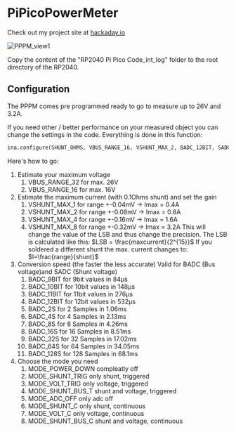 # PiPicoPowerMeter
Check out my project site at [hackaday.io](https://hackaday.io/project/189359-pi-pico-power-meter)

![PPPM_view1](https://github.com/pellematrose/PiPicoPowerMeter/blob/main/PPPM_view1.png)

Copy the content of the "RP2040 Pi Pico Code_int_log" folder to the root directory of the RP2040.

## Configuration ##
The PPPM comes pre programmed ready to go to measure up to 26V and 3.2A.

If you need other / better performance on your measured object you can change the settings in the code.
Everything is done in this function:
```python
ina.configure(SHUNT_OHMS, VBUS_RANGE_16, VSHUNT_MAX_2, BADC_12BIT, SADC_12BIT, MODE_SHUNT_BUS_C)
```
Here's how to go:
1. Estimate your maximum voltage
	1. VBUS_RANGE_32 for max. 26V
	2. VBUS_RANGE_16 for max. 16V
2. Estimate the maximum current (with 0.1Ohms shunt) and set the gain
	1. VSHUNT_MAX_1 for range +-0.04mV -> Imax = 0.4A
	2. VSHUNT_MAX_2 for range +-0.08mV -> Imax = 0.8A
	3. VSHUNT_MAX_4 for range +-0.16mV -> Imax = 1.6A
	4. VSHUNT_MAX_8 for range +-0.32mV -> Imax = 3.2A
This will change the value of the LSB and thus change the precision.
The LSB is calculated like this: $LSB = \frac{maxcurrent}{2^{15}}$
If you soldered a different shunt the max. current changes to: $I=\frac{range}{shunt}$
3. Conversion speed (the faster the less accurate) Valid for BADC (Bus voltage)and SADC (Shunt voltage)
	1. BADC_9BIT for 9bit values in 84µs
	2. BADC_10BIT for 10bit values in 148µs
	3. BADC_11BIT for 11bit values in 276µs
	4. BADC_12BIT for 12bit values in 532µs
	5. BADC_2S for 2 Samples in 1.06ms
	6. BADC_4S for 4 Samples in 2.13ms
	7. BADC_8S for 8 Samples in 4.26ms
	8. BADC_16S for 16 Samples in 8.51ms
	9. BADC_32S for 32 Samples in 17.02ms
	10. BADC_64S for 64 Samples in 34.05ms
	11. BADC_128S for 128 Samples in 68.1ms
4. Choose the mode you need
	1. MODE_POWER_DOWN compleatly off
	2. MODE_SHUNT_TRIG only shunt, triggered
	3. MODE_VOLT_TRIG  only voltage, triggered
	4. MODE_SHUNT_BUS_T shunt and voltage, triggered
	5. MODE_ADC_OFF only adc off
	6. MODE_SHUNT_C only shunt, continuous
	7. MODE_VOLT_C only voltage, continuous
	8. MODE_SHUNT_BUS_C shunt and voltage, continuous
